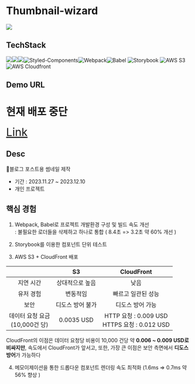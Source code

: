 # Thumbnail-wizard

![](https://velog.velcdn.com/images/taek2yo/post/ba779b7e-411b-4279-aff0-0053e73af25e/image.png)

## TechStack

<img src="https://img.shields.io/badge/React-61DAFB?style=for-the-badge&logo=React&logoColor=black"><img src="https://img.shields.io/badge/Redux-764ABC?style=for-the-badge&logo=Redux&logoColor=purple"><img src="https://img.shields.io/badge/ReduxToolkit-654ABA?style=for-the-badge&logo=Redux&logoColor=white"><img alt="Styled-Components" src="https://img.shields.io/badge/Styled Components-DB7093.svg?&style=for-the-badge&logo=styled-components&logoColor=white"/><img alt="Webpack" src="https://img.shields.io/badge/Webpack-8DD6F9.svg?&style=for-the-badge&logo=Webpack&logoColor=black"/><img alt="Babel" src="https://img.shields.io/badge/Babel-F9DC3E.svg?&style=for-the-badge&logo=Babel&logoColor=white"/>
<img alt="Storybook" src="https://img.shields.io/badge/Storybook-FF4785.svg?&style=for-the-badge&logo=Storybook&logoColor=white"/>
<img alt="AWS S3" src="https://img.shields.io/badge/AWS s3-569A31.svg?&style=for-the-badge&logo=Amazon s3&logoColor=white"/>
<img alt="AWS Cloudfront" src="https://img.shields.io/badge/AWS Cloudfront-232F3E.svg?&style=for-the-badge&logo=Amazon AWS&logoColor=white"/>

## Demo URL
# 현재 배포 중단

<a href="https://d19x87tcaeesbn.cloudfront.net/" style="font-size: 30px;">Link</a>

## Desc

📌블로그 포스트용 썸네일 제작

- 기간 : 2023.11.27 ~ 2023.12.10
- 개인 프로젝트


## 핵심 경험

1. Webpack, Babel로 프로젝트 개발환경 구성 및 빌드 속도 개선
<br/> :  불필요한 로더들을 삭제하고 하나로 통합 ( 8.4초 => 3.2초 약 60% 개선 ) 

2. Storybook를 이용한 컴포넌트 단위 테스트
3. AWS S3 + CloudFront 배포

|| S3|CloudFront|
|:------:|:---:|:---:|
|지연 시간| 상대적으로 높음 | 낮음|
|유저 경험|변동적임|빠르고 일관된 성능|
|보안|디도스 방어 불가|디도스 방어 가능|
|데이터 요청 요금<br/>(10,000건 당)|0.0035 USD|HTTP 요청 : 0.009 USD <br/>HTTPS 요청 : 0.012 USD||

CloudFront의 이점은 데이터 요청당 비용이 10,000 건당 약 **0.006 ~ 0.009 USD로 비싸지만**, 속도에서 
CloudFront가 앞서고, 또한, 가장 큰 이점은 보안 측면에서 **디도스 방어**가 가능하다

4. 메모이제이션을 통한 드롭다운 컴포넌트 렌더링 속도 최적화 (1.6ms  =>  0.7ms 약 56% 향상 ) 
